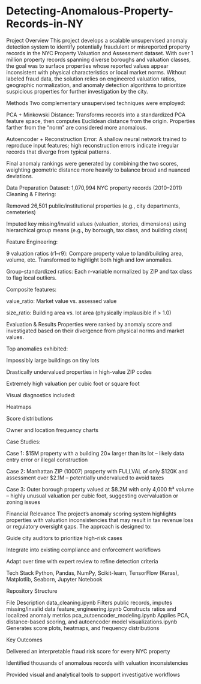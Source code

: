 # Detecting-Anomalous-Property-Records-in-NY

Project Overview
This project develops a scalable unsupervised anomaly detection system to identify potentially fraudulent or misreported property records in the NYC Property Valuation and Assessment dataset. With over 1 million property records spanning diverse boroughs and valuation classes, the goal was to surface properties whose reported values appear inconsistent with physical characteristics or local market norms. Without labeled fraud data, the solution relies on engineered valuation ratios, geographic normalization, and anomaly detection algorithms to prioritize suspicious properties for further investigation by the city.

Methods
Two complementary unsupervised techniques were employed:

PCA + Minkowski Distance: Transforms records into a standardized PCA feature space, then computes Euclidean distance from the origin. Properties farther from the “norm” are considered more anomalous.

Autoencoder + Reconstruction Error: A shallow neural network trained to reproduce input features; high reconstruction errors indicate irregular records that diverge from typical patterns.

Final anomaly rankings were generated by combining the two scores, weighting geometric distance more heavily to balance broad and nuanced deviations.

Data Preparation
Dataset: 1,070,994 NYC property records (2010–2011)
Cleaning & Filtering:

Removed 26,501 public/institutional properties (e.g., city departments, cemeteries)

Imputed key missing/invalid values (valuation, stories, dimensions) using hierarchical group means (e.g., by borough, tax class, and building class)

Feature Engineering:

9 valuation ratios (r1–r9): Compare property value to land/building area, volume, etc. Transformed to highlight both high and low anomalies.

Group-standardized ratios: Each r-variable normalized by ZIP and tax class to flag local outliers.

Composite features:

value_ratio: Market value vs. assessed value

size_ratio: Building area vs. lot area (physically implausible if > 1.0)

Evaluation & Results
Properties were ranked by anomaly score and investigated based on their divergence from physical norms and market values.

Top anomalies exhibited:

Impossibly large buildings on tiny lots

Drastically undervalued properties in high-value ZIP codes

Extremely high valuation per cubic foot or square foot

Visual diagnostics included:

Heatmaps

Score distributions

Owner and location frequency charts

Case Studies:

Case 1: $15M property with a building 20× larger than its lot – likely data entry error or illegal construction

Case 2: Manhattan ZIP (10007) property with FULLVAL of only $120K and assessment over $2.1M – potentially undervalued to avoid taxes

Case 3: Outer borough property valued at $8.2M with only 4,000 ft³ volume – highly unusual valuation per cubic foot, suggesting overvaluation or zoning issues

Financial Relevance
The project’s anomaly scoring system highlights properties with valuation inconsistencies that may result in tax revenue loss or regulatory oversight gaps. The approach is designed to:

Guide city auditors to prioritize high-risk cases

Integrate into existing compliance and enforcement workflows

Adapt over time with expert review to refine detection criteria

Tech Stack
Python, Pandas, NumPy, Scikit-learn, TensorFlow (Keras), Matplotlib, Seaborn, Jupyter Notebook

Repository Structure

File	Description
data_cleaning.ipynb	Filters public records, imputes missing/invalid data
feature_engineering.ipynb	Constructs ratios and localized anomaly metrics
pca_autoencoder_modeling.ipynb	Applies PCA, distance-based scoring, and autoencoder model
visualizations.ipynb	Generates score plots, heatmaps, and frequency distributions

Key Outcomes

Delivered an interpretable fraud risk score for every NYC property

Identified thousands of anomalous records with valuation inconsistencies

Provided visual and analytical tools to support investigative workflows
